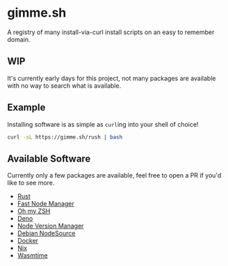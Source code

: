 # gimme.sh

A registry of many install-via-curl install scripts on an easy to remember domain.

## WIP

It's currently early days for this project, not many packages are available with no way to search what is available.

## Example

Installing software is as simple as `curl`ing into your shell of choice!

```sh
curl -sL https://gimme.sh/rush | bash
```

## Available Software

Currently only a few packages are available, feel free to open a PR if you'd like to see more.

- [Rust](https://rust-lang.org/)
- [Fast Node Manager](https://github.com/Schniz/fnm/)
- [Oh my ZSH](https://raw.github.com/ohmyzsh/ohmyzsh/)
- [Deno](https://deno.land/)
- [Node Version Manager](https://nvm.sh/)
- [Debian NodeSource](https://deb.nodesource.com/)
- [Docker](https://docker.com)
- [Nix](https://nixos.org/nix/)
- [Wasmtime](https://wasmtime.dev/)
